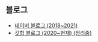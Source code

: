 ## 블로그
- [네이버 블로그 (2018~2021)](https://blog.naver.com/ljh3047063)
- [깃헙 블로그 (2020~현재) (정리중)](https://github.com/worldbiomusic/worldbiomusic.github.io/tree/main/_posts)
